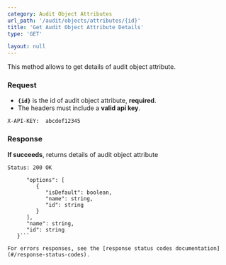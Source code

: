 ```yaml
---
category: Audit Object Attributes
url_path: '/audit/objects/attributes/{id}'
title: 'Get Audit Object Attribute Details'
type: 'GET'

layout: null
---
```


This method allows to get details of audit object attribute.

### Request

* **`{id}`** is the id of audit object attribute, **required**.
* The headers must include a **valid api key**.

```X-API-KEY:  abcdef12345```

### Response

**If succeeds**, returns details of audit object attribute

```Status: 200 OK```

```{
      "options": [
         {
            "isDefault": boolean,
            "name": string,
            "id": string
         }
      ],
      "name": string,
      "id": string
   }```

For errors responses, see the [response status codes documentation](#/response-status-codes).
